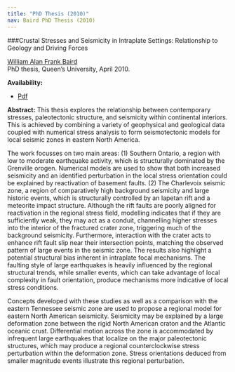 ```yaml
---
title: "PhD Thesis (2010)"
nav: Baird PhD Thesis (2010)
---
```


###Crustal Stresses and Seismicity in Intraplate Settings: Relationship to Geology and Driving Forces 

[William Alan Frank Baird](http://www1.gly.bris.ac.uk/~baird/)  
PhD thesis, Queen’s University, April 2010.

**Availability:**

- [Pdf](/pdfs/Baird_William_AF_201004_PHD.pdf)

**Abstract:** 
This thesis explores the relationship between contemporary stresses, paleotectonic structure, and seismicity within continental interiors. This is achieved by combining a variety of geophysical and geological data coupled with numerical stress analysis to form seismotectonic models for local seismic zones in eastern North America.

The work focusses on two main areas: (1) Southern Ontario, a region with low to moderate earthquake activity, which is structurally dominated by the Grenville orogen. Numerical models are used to show that both increased seismicity and an identified perturbation in the local stress orientation could be explained by reactivation of basement faults. (2) The Charlevoix seismic zone, a region of comparatively high background seismicity and large historic events, which is structurally controlled by an Iapetan rift and a meteorite impact structure. Although the rift faults are poorly aligned for reactivation in the regional stress field, modelling indicates that if they are sufficiently weak, they may act as a conduit, channelling higher stresses into the interior of the fractured crater zone, triggering much of the background seismicity. Furthermore, interaction with the crater acts to enhance rift fault slip near their intersection points, matching the observed pattern of large events in the seismic zone. The results also highlight a potential structural bias inherent in intraplate focal mechanisms. The faulting style of large earthquakes is heavily influenced by the regional structural trends, while smaller events, which can take advantage of local complexity in fault orientation, produce mechanisms more indicative of local stress conditions. 

Concepts developed with these studies as well as a comparison with the eastern Tennessee seismic zone are used to propose a regional model for eastern North American seismicity. Seismicity may be explained by a large deformation zone between the rigid North American craton and the Atlantic oceanic crust. Differential motion across the zone is accommodated by infrequent large earthquakes that localize on the major paleotectonic structures, which may produce a regional counterclockwise stress perturbation within the deformation zone. Stress orientations deduced from smaller magnitude events illustrate this regional perturbation.